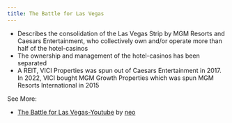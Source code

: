```yaml
---
title: The Battle for Las Vegas
---
```


- Describes the consolidation of the Las Vegas Strip by MGM Resorts and Caesars Entertainment, who collectively own and/or operate more than half of the hotel-casinos
- The ownership and management of the hotel-casinos has been separated
- A REIT, VICI Properties was spun out of Caesars Entertainment in 2017. In 2022, VICI bought MGM Growth Properties which was spun MGM Resorts International in 2015

See More:  
- [The Battle for Las Vegas-Youtube](https://www.youtube.com/watch?v=2dAp1PmhH8g) by [neo](https://www.youtube.com/@neoexplains)